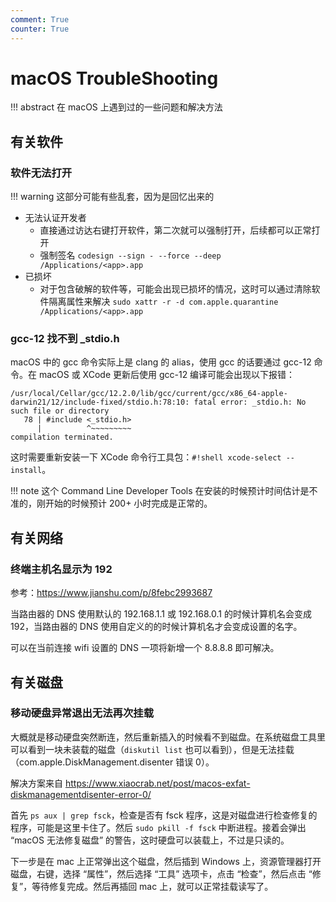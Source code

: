 ```yaml
---
comment: True
counter: True
---
```


# macOS TroubleShooting

!!! abstract
    在 macOS 上遇到过的一些问题和解决方法

## 有关软件
### 软件无法打开
!!! warning 
    这部分可能有些乱套，因为是回忆出来的
    
- 无法认证开发者
    - 直接通过访达右键打开软件，第二次就可以强制打开，后续都可以正常打开
    - 强制签名 `codesign --sign - --force --deep /Applications/<app>.app`
- 已损坏
    - 对于包含破解的软件等，可能会出现已损坏的情况，这时可以通过清除软件隔离属性来解决 `sudo xattr -r -d com.apple.quarantine /Applications/<app>.app`

### gcc-12 找不到 _stdio.h
macOS 中的 gcc 命令实际上是 clang 的 alias，使用 gcc 的话要通过 gcc-12 命令。在 macOS 或 XCode 更新后使用 gcc-12 编译可能会出现以下报错：
```text
/usr/local/Cellar/gcc/12.2.0/lib/gcc/current/gcc/x86_64-apple-darwin21/12/include-fixed/stdio.h:78:10: fatal error: _stdio.h: No such file or directory
   78 | #include <_stdio.h>
      |          ^~~~~~~~~~
compilation terminated.
```
这时需要重新安装一下 XCode 命令行工具包：`#!shell xcode-select --install`。

!!! note
    这个 Command Line Developer Tools 在安装的时候预计时间估计是不准的，刚开始的时候预计 200+ 小时完成是正常的。

## 有关网络
### 终端主机名显示为 192
参考：https://www.jianshu.com/p/8febc2993687

当路由器的 DNS 使用默认的 192.168.1.1 或 192.168.0.1 的时候计算机名会变成 192，当路由器的 DNS 使用自定义的的时候计算机名才会变成设置的名字。

可以在当前连接 wifi 设置的 DNS 一项将新增一个 8.8.8.8 即可解决。

## 有关磁盘
### 移动硬盘异常退出无法再次挂载
大概就是移动硬盘突然断连，然后重新插入的时候看不到磁盘。在系统磁盘工具里可以看到一块未装载的磁盘（`diskutil list` 也可以看到），但是无法挂载（com.apple.DiskManagement.disenter 错误 0）。

解决方案来自 https://www.xiaocrab.net/post/macos-exfat-diskmanagementdisenter-error-0/

首先 `ps aux | grep fsck`，检查是否有 fsck 程序，这是对磁盘进行检查修复的程序，可能是这里卡住了。然后 `sudo pkill -f fsck` 中断进程。接着会弹出 “macOS 无法修复磁盘” 的警告，这时硬盘可以装载上，不过是只读的。

下一步是在 mac 上正常弹出这个磁盘，然后插到 Windows 上，资源管理器打开磁盘，右键，选择 “属性”，然后选择 “工具” 选项卡，点击 “检查”，然后点击 “修复”，等待修复完成。然后再插回 mac 上，就可以正常挂载读写了。